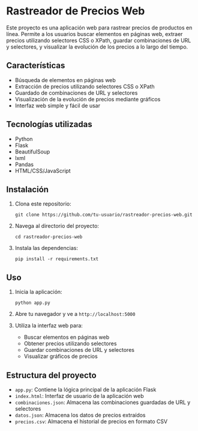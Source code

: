 # Rastreador de Precios Web

Este proyecto es una aplicación web para rastrear precios de productos en línea. Permite a los usuarios buscar elementos en páginas web, extraer precios utilizando selectores CSS o XPath, guardar combinaciones de URL y selectores, y visualizar la evolución de los precios a lo largo del tiempo.

## Características

- Búsqueda de elementos en páginas web
- Extracción de precios utilizando selectores CSS o XPath
- Guardado de combinaciones de URL y selectores
- Visualización de la evolución de precios mediante gráficos
- Interfaz web simple y fácil de usar

## Tecnologías utilizadas

- Python
- Flask
- BeautifulSoup
- lxml
- Pandas
- HTML/CSS/JavaScript

## Instalación

1. Clona este repositorio:
   ```
   git clone https://github.com/tu-usuario/rastreador-precios-web.git
   ```

2. Navega al directorio del proyecto:
   ```
   cd rastreador-precios-web
   ```

3. Instala las dependencias:
   ```
   pip install -r requirements.txt
   ```

## Uso

1. Inicia la aplicación:
   ```
   python app.py
   ```

2. Abre tu navegador y ve a `http://localhost:5000`

3. Utiliza la interfaz web para:
   - Buscar elementos en páginas web
   - Obtener precios utilizando selectores
   - Guardar combinaciones de URL y selectores
   - Visualizar gráficos de precios

## Estructura del proyecto

- `app.py`: Contiene la lógica principal de la aplicación Flask
- `index.html`: Interfaz de usuario de la aplicación web
- `combinaciones.json`: Almacena las combinaciones guardadas de URL y selectores
- `datos.json`: Almacena los datos de precios extraídos
- `precios.csv`: Almacena el historial de precios en formato CSV

